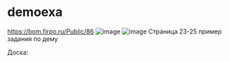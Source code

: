 # demoexa

https://bom.firpo.ru/Public/86
![image](https://github.com/user-attachments/assets/a518d131-3fb7-4ca3-bd2b-b496c8015ce4)
![image](https://github.com/user-attachments/assets/2aed05fc-892f-449f-bcf5-b11bc21c3186)
Страница 23-25 пример задания по дему

Доска:
